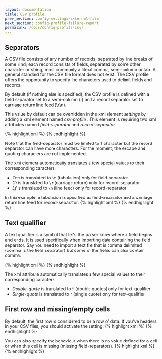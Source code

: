 ```yaml
---
layout: documentation
title: CSV profile
prev_section: config-settings-external-file
next_section: config-profile-failure-report
permalink: /docs/config-profile-csv/
---
```


## Separators

A CSV file consists of any number of records, separated by line breaks of some kind; each record consists of fields, separated by some other character or string, most commonly a literal comma, semi-column or tab. A general standard for the CSV file format does not exist. The CSV profile offers the opportunity to specify the characters used to delimit fields and records.

By default (if nothing else is specified), the CSV profile is defined with a field separator set to a semi-column (;) and a record separator set to carriage return line feed (\r\n).

This value by default can be overridden in the xml element *settings* by adding a xml element named *csv-profile* . This element is requiring two xml attributes named *field-separator* and *record-separator*.

{% highlight xml %}
<settings>
   <csv-profile field-separator="," record-separator="#"/>
</settings>
{% endhighlight %}

Note that the field-separator must be limited to 1 character but the record separator can have more characters. For the moment, the escape and quoting characters are not implemented.

The xml element automatically translates a few special values to their corresponding caracters.

* *Tab* is translated to ```\t``` (tabulation) only for field-separator
* *Cr* is translated to ```\r``` (carriage return) only for record-separator
* *Lf* is translated to ```\n``` (line feed) only for record-separator

In this example, a tabulation is specified as field-separator and a carriage return line feed for record-separator.
{% highlight xml %}
<settings>
   <csv-profile field-separator="Tab" record-separator="CrLf"/>
</settings>
{% endhighlight %}

## Text qualifier

A text qualifier is a symbol that let's the parser know where a field begins and ends. It is used specifically when importing data containing the field separator. Say you need to import a text file that is comma delimited (comma is the field separator) but some of the fields can also contain comma.

{% highlight xml %}
<settings>
   <csv-profile text-qualifier="Double-quote"/>
</settings>
{% endhighlight %}

The xml attribute automatically translates a few special values to their corresponding caracters.

* *Double-quote* is translated to ```"``` (double quotes) only for text-qualifier
* *Single-quote* is translated to ```'``` (single quote) only for text-qualifier

## First row and missing/empty cells

By default, the first row is considered to be a row of data. If you've headers in your CSV files, you should activate the setting:
{% highlight xml %}
<settings>
   <csv-profile first-row-header="true" />
</settings>
{% endhighlight %}

You can also specify the behaviour when there is no value defined for a cell or when this cell is missing (missing field-separators).
{% highlight xml %}
<settings>
   <csv-profile
       empty-cell="NULL"
       missing-cell="NULL"
   />
</settings>
{% endhighlight %}